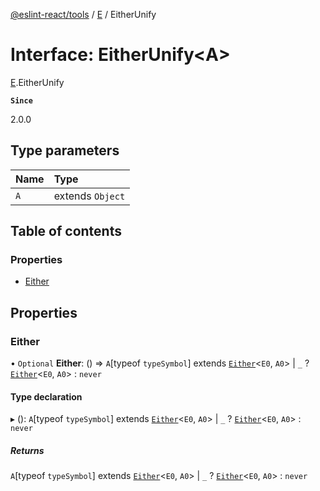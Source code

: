 [@eslint-react/tools](../README.md) / [E](../modules/E.md) / EitherUnify

# Interface: EitherUnify<A\>

[E](../modules/E.md).EitherUnify

**`Since`**

2.0.0

## Type parameters

| Name | Type             |
| :--- | :--------------- |
| `A`  | extends `Object` |

## Table of contents

### Properties

- [Either](E.EitherUnify.md#either)

## Properties

### Either

• `Optional` **Either**: () => `A`[typeof `typeSymbol`] extends [`Either`](../modules/E.md#either)<`E0`, `A0`\> \| `_` ? [`Either`](../modules/E.md#either)<`E0`, `A0`\> : `never`

#### Type declaration

▸ (): `A`[typeof `typeSymbol`] extends [`Either`](../modules/E.md#either)<`E0`, `A0`\> \| `_` ? [`Either`](../modules/E.md#either)<`E0`, `A0`\> : `never`

##### Returns

`A`[typeof `typeSymbol`] extends [`Either`](../modules/E.md#either)<`E0`, `A0`\> \| `_` ? [`Either`](../modules/E.md#either)<`E0`, `A0`\> : `never`

